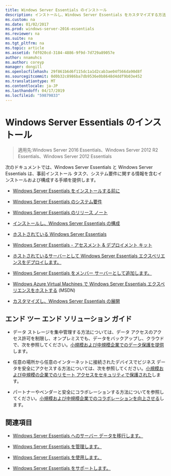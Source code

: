 ```yaml
---
title: Windows Server Essentials のインストール
description: インストールし、Windows Server Essentials をカスタマイズする方法について説明します
ms.custom: na
ms.date: 01/02/2017
ms.prod: windows-server-2016-essentials
ms.reviewer: na
ms.suite: na
ms.tgt_pltfrm: na
ms.topic: article
ms.assetid: fdf020cd-3184-4886-9f9d-7d729a89057e
author: nnamuhcs
ms.author: coreyp
manager: dongill
ms.openlocfilehash: 29f861b6d6f115dc1a1d2cab3ae04f566da90d8f
ms.sourcegitcommit: 0d0b32c8986ba7db9536e0b8648d4ddf9b03e452
ms.translationtype: MT
ms.contentlocale: ja-JP
ms.lasthandoff: 04/17/2019
ms.locfileid: "59879833"
---
```

# <a name="install-windows-server-essentials"></a>Windows Server Essentials のインストール

>適用先:Windows Server 2016 Essentials、Windows Server 2012 R2 Essentials、Windows Server 2012 Essentials

次のドキュメントでは、Windows Server Essentials と Windows Server Essentials は、事前インストール タスク、システム要件に関する情報を含むインストールおよび構成する手順を提供します。   
  
-   [Windows Server Essentials をインストールする前に](Before-You-Install-Windows-Server-Essentials.md)  
  
-   [Windows Server Essentials のシステム要件](../get-started/system-requirements.md)  
  
-   [Windows Server Essentials のリリース ノート](../get-started/release-notes.md)  
  
-   [インストールし、Windows Server Essentials の構成](Install-and-Configure-Windows-Server-Essentials.md)  
  
-   [ホストされている Windows Server Essentials](Hosted-Windows-Server-Essentials.md)  
  
-   [Windows Server Essentials - アセスメント & デプロイメント キット](Assessment-and-Deployment-Kit-for-Windows-Server-Essentials.md)  
 
-   [ホストされているサーバーとして Windows Server Essentials エクスペリエンスをデプロイします。](Deploy-Windows-Server-Essentials-Experience-as-a-Hosted-Server.md)  
  
-   [Windows Server Essentials をメンバー サーバーとして追加します。](Add-Windows-Server-Essentials-as-a-Member-Server.md)  
  
-   [Windows Azure Virtual Machines で Windows Server Essentials エクスペリエンスをホストする](https://msdn.microsoft.com/library/dn520828.aspx) (MSDN)  
  
-   [カスタマイズし、Windows Server Essentials の展開](Customize-and-Deploy-Windows-Server-Essentials.md)  

  
## <a name="end-to-end-solution-guides"></a>エンド ツー エンド ソリューション ガイド  
  
-    データ ストレージを集中管理する方法については、データ アクセスのアクセス許可を制限し、オンプレミスでも、データをバックアップし、クラウドで、次を参照してください。[小規模および中規模企業でのデータ保護を提供](https://technet.microsoft.com/library/dn582043.aspx)します。  
  
-    任意の場所から任意のインターネットに接続されたデバイスでビジネス データを安全にアクセスする方法については、次を参照してください。[小規模および中規模の企業でのリモート アクセスをセキュリティで保護された](https://technet.microsoft.com/library/dn629457.aspx)します。  
  
-    パートナーやベンダーと安全にコラボレーションする方法についてを参照してください。[小規模および中規模企業でのコラボレーションを向上させる](https://technet.microsoft.com/library/dn747893.aspx)します。  
  
## <a name="see-also"></a>関連項目  
    
  
-   [Windows Server Essentials へのサーバー データを移行します。](../migrate/Migrate-Server-Data-to-Windows-Server-Essentials.md)  
  
-   [Windows Server Essentials を管理します。](../manage/Manage-Windows-Server-Essentials.md)  
  
-   [Windows Server Essentials を使用します。](../use/Use-Windows-Server-Essentials.md)  
  
-   [Windows Server Essentials をサポートします。](../support/Support-Windows-Server-Essentials.md)
